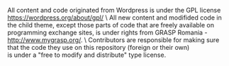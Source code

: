 
All content and code originated from Wordpress is under the GPL license https://wordpress.org/about/gpl/ \\
All new content and modifided code in the child theme, except those parts of code that are freely available on programming exchange sites,
is under rights from GRASP Romania - http://www.mygrasp.org/.  \\
Contributors are responsible for making sure that the code they use on this repository (foreign or their own)  
is under a "free to modify and distribute" type license.
